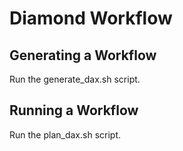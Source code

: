 # Diamond Workflow

Generating a Workflow
---------------------
Run the generate_dax.sh script.

Running a Workflow
-------------------
Run the plan_dax.sh script.
